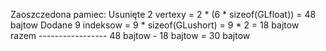 Zaoszczedona pamiec:
Usunięte 2 vertexy = 2 * (6 * sizeof(GLfloat)) = 48 bajtow
Dodane 9 indeksow = 9 * sizeof(GLushort) = 9 * 2 = 18 bajtow
razem -----------------
48 bajtow - 18 bajtow = 30 bajtow

